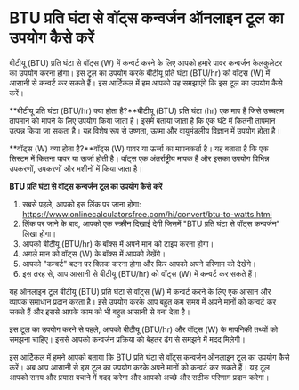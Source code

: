 BTU प्रति घंटा से वॉट्स कन्वर्जन ऑनलाइन टूल का उपयोग कैसे करें
==============================================================

बीटीयू (BTU) प्रति घंटा से वॉट्स (W) में कन्वर्ट करने के लिए आपको हमारे पावर कन्वर्जन कैलकुलेटर का उपयोग करना होगा। इस टूल का उपयोग करके बीटीयू प्रति घंटा (BTU/hr) को वॉट्स (W) में आसानी से कन्वर्ट कर सकते हैं। इस आर्टिकल में हम आपको यह समझाएंगे कि इस टूल का उपयोग कैसे करें।

**बीटीयू प्रति घंटा (BTU/hr) क्या होता है?**बीटीयू (BTU) प्रति घंटा (hr) एक माप है जिसे उच्चतम तापमान को मापने के लिए उपयोग किया जाता है। इसमें बताया जाता है कि एक घंटे में कितनी तापमान उत्पन्न किया जा सकता है। यह विशेष रूप से उष्णता, ऊष्मा और वायुमंडलीय विज्ञान में उपयोग होता है।

**वॉट्स (W) क्या होता है?**वॉट्स (W) पावर या ऊर्जा का मापनकर्ता है। यह बताता है कि एक सिस्टम में कितना पावर या ऊर्जा होती है। वॉट्स एक अंतर्राष्ट्रीय मापक है और इसका उपयोग विभिन्न उपकरणों, उपकरणों और मशीनों में किया जाता है।

**BTU प्रति घंटा से वॉट्स कन्वर्जन टूल का उपयोग कैसे करें**

1. सबसे पहले, आपको इस लिंक पर जाना होगा: <https://www.onlinecalculatorsfree.com/hi/convert/btu-to-watts.html>
2. लिंक पर जाने के बाद, आपको एक स्क्रीन दिखाई देगी जिसमें "BTU प्रति घंटा से वॉट्स कन्वर्जन" लिखा होगा।
3. आपको बीटीयू (BTU/hr) के बॉक्स में अपने मान को टाइप करना होगा।
4. अगले मान को वॉट्स (W) के बॉक्स में आपको देखेंगे।
5. आपको "कन्वर्ट" बटन पर क्लिक करना होगा और फिर आपको अपने परिणाम को देखेंगे।
6. इस तरह से, आप आसानी से बीटीयू (BTU/hr) को वॉट्स (W) में कन्वर्ट कर सकते हैं।

यह ऑनलाइन टूल बीटीयू (BTU) प्रति घंटा से वॉट्स (W) में कन्वर्ट करने के लिए एक आसान और व्यापक समाधान प्रदान करता है। इसे उपयोग करके आप बहुत कम समय में अपने मानों को कन्वर्ट कर सकते हैं और इससे आपके काम को भी बहुत आसानी से बना देता है।

इस टूल का उपयोग करने से पहले, आपको बीटीयू (BTU/hr) और वॉट्स (W) के मापनिकी तथ्यों को समझना चाहिए। इससे आपको कन्वर्जन प्रक्रिया को बेहतर ढंग से समझने में मदद मिलेगी।

इस आर्टिकल में हमने आपको बताया कि BTU प्रति घंटा से वॉट्स कन्वर्जन ऑनलाइन टूल का उपयोग कैसे करें। अब आप आसानी से इस टूल का उपयोग करके अपने मानों को कन्वर्ट कर सकते हैं। यह टूल आपको समय और प्रयास बचाने में मदद करेगा और आपको अच्छे और सटीक परिणाम प्रदान करेगा।